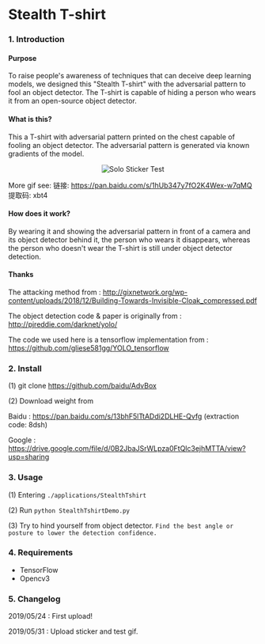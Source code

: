 
# Stealth T-shirt
### 1. Introduction 
#### Purpose

To raise people's awareness of techniques that can deceive deep learning models, we designed this "Stealth T-shirt" with the adversarial pattern to fool an object detector. The T-shirt is capable of hiding a person who wears it from an open-source object detector.

#### What is this?

This a T-shirt with adversarial pattern printed on the chest capable of fooling an object detector. The adversarial pattern is generated via known gradients of the model.

<div align="center">
<img src="./output.gif" title="Solo Sticker Test">
</div>

More gif see: 链接: https://pan.baidu.com/s/1hUb347y7fO2K4Wex-w7qMQ 提取码: xbt4

#### How does it work?

By wearing it and showing the adversarial pattern in front of a camera and its object detector behind it, the person who wears it disappears, whereas the person who doesn't wear the T-shirt is still under object detector detection.

#### Thanks

The attacking method from : http://gixnetwork.org/wp-content/uploads/2018/12/Building-Towards-Invisible-Cloak_compressed.pdf

The object detection code & paper is originally from : http://pjreddie.com/darknet/yolo/

The code we used here is a tensorflow implementation from : https://github.com/gliese581gg/YOLO_tensorflow

### 2. Install

(1) git clone https://github.com/baidu/AdvBox

(2) Download weight from

Baidu : https://pan.baidu.com/s/13bhF5lTtADdi2DLHE-Qvfg (extraction code: 8dsh)

Google : https://drive.google.com/file/d/0B2JbaJSrWLpza0FtQlc3ejhMTTA/view?usp=sharing

### 3. Usage

(1) Entering `./applications/StealthTshirt`

(2) Run `python StealthTshirtDemo.py`

(3) Try to hind yourself from object detector. `Find the best angle or posture to lower the detection confidence.`

### 4. Requirements

- TensorFlow
- Opencv3

### 5. Changelog

2019/05/24 : First upload!

2019/05/31 : Upload sticker and test gif.



